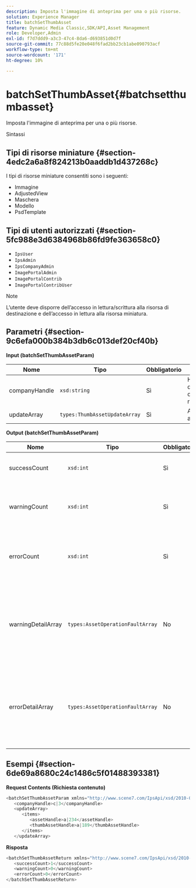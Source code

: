 ```yaml
---
description: Imposta l'immagine di anteprima per una o più risorse.
solution: Experience Manager
title: batchSetThumbAsset
feature: Dynamic Media Classic,SDK/API,Asset Management
role: Developer,Admin
exl-id: f7d7ddd9-a3c3-47c4-8da6-d693851d0d7f
source-git-commit: 77c88d5fe20e048f6fad2bb23cb1abe090793acf
workflow-type: tm+mt
source-wordcount: '171'
ht-degree: 10%

---
```


# batchSetThumbAsset{#batchsetthumbasset}

Imposta l&#39;immagine di anteprima per una o più risorse.

Sintassi

## Tipi di risorse miniature {#section-4edc2a6a8f824213b0aaddb1d437268c}

I tipi di risorse miniature consentiti sono i seguenti:

* Immagine
* AdjustedView
* Maschera
* Modello
* PsdTemplate

## Tipi di utenti autorizzati {#section-5fc988e3d6384968b86fd9fe363658c0}

* `IpsUser`
* `IpsAdmin`
* `IpsCompanyAdmin`
* `ImagePortalAdmin`
* `ImagePortalContrib`
* `ImagePortalContribUser`

>[!NOTE]
>
>L’utente deve disporre dell’accesso in lettura/scrittura alla risorsa di destinazione e dell’accesso in lettura alla risorsa miniatura.

## Parametri {#section-9c6efa000b384b3db6c013def20cf40b}

**Input (batchSetThumbAssetParam)**

| Nome | Tipo | Obbligatorio | Descrizione |
|---|---|---|---|
| companyHandle | `xsd:string` | Sì | Handle dell’azienda contenente le risorse. |
| updateArray | `types:ThumbAssetUpdateArray` | Sì | Array di aggiornamenti. |

**Output (batchSetThumbAssetParam)**

| Nome | Tipo | Obbligatorio | Descrizione |
|---|---|---|---|
| successCount | `xsd:int` | Sì | Numero di miniature impostate correttamente. |
| warningCount | `xsd:int` | Sì | Numero di avvisi generati quando si è tentato di impostare le miniature. |
| errorCount | `xsd:int` | Sì | Il numero di errori generati quando l&#39;operazione ha tentato di impostare le miniature. |
| warningDetailArray | `types:AssetOperationFaultArray` | No | Array di dettagli associati alle risorse che hanno generato avvisi quando l’operazione ha tentato di applicare gli aggiornamenti. |
| errorDetailArray | `types:AssetOperationFaultArray` | No | L’array di dettagli associati alle risorse che hanno generato errori quando l’operazione ha tentato di applicare gli aggiornamenti. |

## Esempi {#section-6de69a8680c24c1486c5f01488393381}

**Request Contents (Richiesta contenuto)**

```java
<batchSetThumbAssetParam xmlns="http://www.scene7.com/IpsApi/xsd/2010-01-31">
   <companyHandle>c|3</companyHandle>
   <updateArray>
      <items>
         <assetHandle>a|234</assetHandle>
         <thumbAssetHandle>a|189</thumbAssetHandle>
      </items>
   </updateArray>
```

**Risposta**

```java
<batchSetThumbAssetReturn xmlns="http://www.scene7.com/IpsApi/xsd/2010-01-31">
   <successCount>1</successCount>
   <warningCount>0</warningCount>
   <errorCount>0</errorCount>
</batchSetThumbAssetReturn>
```
